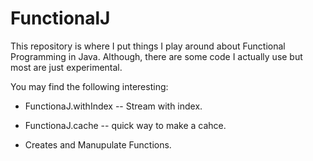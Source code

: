 # FunctionalJ

This repository is where I put things I play around about Functional Programming in Java.
Although, there are some code I actually use but most are just experimental.

You may find the following interesting:

- FunctionaJ.withIndex -- Stream with index.
- FunctionaJ.cache -- quick way to make a cahce.


- Creates and Manupulate Functions.




